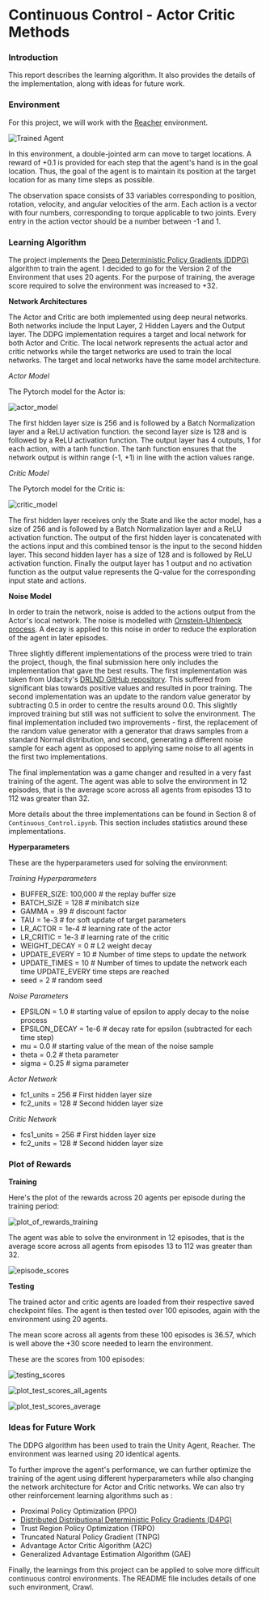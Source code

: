 [//]: # "Image References"

[image1]: https://user-images.githubusercontent.com/10624937/43851024-320ba930-9aff-11e8-8493-ee547c6af349.gif "Trained Agent"



# Continuous Control - Actor Critic Methods



### Introduction

This report describes the learning algorithm. It also provides the details of the implementation, along with ideas for future work.



### Environment

For this project, we will work with the [Reacher](https://github.com/Unity-Technologies/ml-agents/blob/master/docs/Learning-Environment-Examples.md#reacher) environment.

![Trained Agent][image1]

In this environment, a double-jointed arm can move to target locations. A reward of +0.1 is provided for each step that the agent's hand is in the goal location. Thus, the goal of the agent is to maintain its position at the target location for as many time steps as possible.

The observation space consists of 33 variables corresponding to position, rotation, velocity, and angular velocities of the arm. Each action is a vector with four numbers, corresponding to torque applicable to two joints. Every entry in the action vector should be a number between -1 and 1.



### Learning Algorithm

The project implements the [Deep Deterministic Policy Gradients (DDPG)](https://arxiv.org/pdf/1509.02971.pdf_) algorithm to train the agent. I decided to go for the Version 2 of the Environment that uses 20 agents. For the purpose of training, the average score required to solve the environment was increased to +32.



__Network Architectures__

The Actor and Critic are both implemented using deep neural networks. Both networks include the Input Layer, 2 Hidden Layers and the Output layer. The DDPG implementation requires a target and local network for both Actor and Critic. The local network represents the actual actor and critic networks while the target networks are used to train the local networks. The target and local networks have the same model architecture.

_Actor Model_

The Pytorch model for the Actor is:

![actor_model](images/actor_model.png)

The first hidden layer size is 256 and is followed by a Batch Normalization layer and a ReLU activation function. the second layer size is 128 and is followed by a ReLU activation function. The output layer has 4 outputs, 1 for each action, with a tanh function. The tanh function ensures that the network output is within range (-1, +1)  in line with the action values range.



_Critic Model_

The Pytorch model for the Critic is: 

![critic_model](images/critic_model.png)

The first hidden layer receives only the State and like the actor model, has a size of 256 and is followed by a Batch Normalization layer and a ReLU activation function. The output of the first hidden layer is concatenated with the actions input and this combined tensor is the input to the second hidden layer. This second hidden layer has a size of 128 and is followed by ReLU activation function. Finally the output layer has 1 output and no activation function as the output value represents the Q-value for the corresponding input state and actions. 



__Noise Model__

In order to train the network, noise is added to the actions output from the Actor's local network. The noise is modelled with [Ornstein-Uhlenbeck process](https://en.wikipedia.org/wiki/Ornstein%E2%80%93Uhlenbeck_process). A decay is applied to this noise in order to reduce the exploration of the agent in later episodes.  

Three slightly different implementations of the process were tried to train the project, though, the final submission here only includes the implementation that gave the best results. The first implementation was taken from Udacity's [DRLND GitHub repository](https://github.com/udacity/deep-reinforcement-learning). This suffered from significant bias towards positive values and resulted in poor training. The second implementation was an update to the random value generator by subtracting 0.5 in order to centre the results around 0.0. This slightly improved training but still was not sufficient to solve the environment. The final implementation included two improvements - first, the replacement of the random value generator with a generator that draws samples from a standard Normal distribution, and second, generating a different noise sample for each agent as opposed to applying same noise to all agents in the first two implementations. 

The final implementation was a game changer and resulted in a very fast training of the agent. The agent was able to solve the environment in 12 episodes, that is the average score across all agents from episodes 13 to 112 was greater than 32.

More details about the three implementations can be found in Section 8 of `Continuous_Control.ipynb`. This section includes statistics around these implementations.



__Hyperparameters__

These are the hyperparameters used for solving the environment:

_Training Hyperparameters_

* BUFFER_SIZE: 100,000	# the replay buffer size
* BATCH_SIZE = 128           # minibatch size
* GAMMA = .99                   # discount factor
* TAU = 1e-3                       # for soft update of target parameters
* LR_ACTOR = 1e-4            # learning rate of the actor
* LR_CRITIC = 1e-3             # learning rate of the critic
* WEIGHT_DECAY = 0        # L2 weight decay
* UPDATE_EVERY = 10       # Number of time steps to update the network
* UPDATE_TIMES = 10        # Number of times to update the network each time UPDATE_EVERY time steps are reached
* seed = 2                             # random seed



_Noise Parameters_

* EPSILON = 1.0                   # starting value of epsilon to apply decay to the noise process 
* EPSILON_DECAY = 1e-6   # decay rate for epsilon (subtracted for each time step)
* mu = 0.0                             # starting value of the mean of the noise sample
* theta = 0.2                         # theta parameter
* sigma = 0.25                      # sigma parameter



_Actor Network_

* fc1_units = 256 	             # First hidden layer size
* fc2_units = 128                  # Second hidden layer size



_Critic Network_

* fcs1_units = 256 	             # First hidden layer size
* fc2_units = 128                  # Second hidden layer size



### Plot of Rewards

__Training__

Here's the plot of the rewards across 20 agents per episode during the training period:

![plot_of_rewards_training](images/plot_of_rewards_training.png)



The agent was able to solve the environment in 12 episodes, that is the average score across all agents from episodes 13 to 112 was greater than 32.

![episode_scores](images/episode_scores.png)



__Testing__

The trained actor and critic agents are loaded from their respective saved checkpoint files. The agent is then tested over 100 episodes, again with the environment using 20 agents.

The mean score across all agents from these 100 episodes is 36.57, which is well above the +30 score needed to learn the environment.

These are the scores from 100 episodes:

![testing_scores](images/testing_scores.png)

![plot_test_scores_all_agents](images/plot_test_scores_all_agents.png)

![plot_test_scores_average](images/plot_test_scores_average.png)

### Ideas for Future Work

The DDPG algorithm has been used to train the Unity Agent, Reacher. The environment was learned using 20 identical agents. 

To further improve the agent's performance, we can further optimize the training of the agent using different hyperparameters while also changing the network architecture for Actor and Critic networks. We can also try other reinforcement learning algorithms such as :

* Proximal Policy Optimization (PPO)
* [Distributed Distributional Deterministic Policy Gradients (D4PG)](https://openreview.net/forum?id=SyZipzbCb) 
* Trust Region Policy Optimization (TRPO)
* Truncated Natural Policy Gradient (TNPG)
* Advantage Actor Critic Algorithm (A2C)
* Generalized Advantage Estimation Algorithm (GAE)



Finally, the learnings from this project can be applied to solve more difficult continuous control environments. The README file includes details of one such environment, Crawl. 